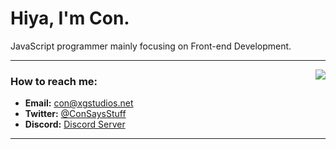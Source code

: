 # Hiya, I'm Con. <img src="https://komarev.com/ghpvc/?username=ConCodesStuff" alt="" />


JavaScript programmer mainly focusing on Front-end Development.

---
<a href="https://discord.com/users/576665068763086848">
  <img src="https://lanyard-profile-readme.vercel.app/api/576665068763086848?hideTimestamp=true&idleMessage=Not%20really%20%20doing%20anything%20right%20now..." align="right" />
</a>

### How to reach me:
- **Email:** con@xgstudios.net
- **Twitter:** [@ConSaysStuff](https://twitter.com/ConSaysStuff)
- **Discord:** [Discord Server](https://dsc.gg/concord)

---

